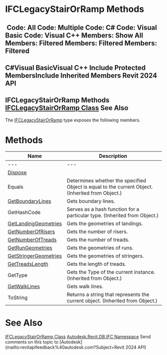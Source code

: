 # IFCLegacyStairOrRamp Methods

﻿
 Code: All Code: Multiple Code: C# Code: Visual Basic Code: Visual C++  Members: Show All Members: Filtered Members: Filtered Members: Filtered   
---  
C#Visual BasicVisual C++
Include Protected MembersInclude Inherited Members
Revit 2024 API  
---  
IFCLegacyStairOrRamp Methods  
[IFCLegacyStairOrRamp Class](8956431a-7234-2923-094d-0a82f3097e05.md "IFCLegacyStairOrRamp Class") See Also  
---  
The [IFCLegacyStairOrRamp](8956431a-7234-2923-094d-0a82f3097e05.md "IFCLegacyStairOrRamp Class") type exposes the following members.
# Methods
| Name | Description |
| --- | --- |
| --- | --- | --- |
| [Dispose](3a9485bb-f64a-dc82-e67e-cc83166e4a32.md "Dispose Method") |
| Equals | Determines whether the specified Object is equal to the current Object. (Inherited from Object.) |
| [GetBoundaryLines](8c3aeea1-3ada-1156-f623-598b5effdd6e.md "GetBoundaryLines Method") | Gets boundary lines. |
| GetHashCode | Serves as a hash function for a particular type.  (Inherited from Object.) |
| [GetLandingGeometries](2518b539-0cfd-ab03-173c-5e8a7949590d.md "GetLandingGeometries Method") | Gets the geometries of landings. |
| [GetNumberOfRisers](e2cc6f2c-2bdf-a9a8-156c-52447174ab23.md "GetNumberOfRisers Method") | Gets the number of risers. |
| [GetNumberOfTreads](e776b550-a28c-b54d-8aee-2470c807cf38.md "GetNumberOfTreads Method") | Gets the number of treads. |
| [GetRunGeometries](26070436-3acd-9844-eb45-f40d67116408.md "GetRunGeometries Method") | Gets the geometries of runs. |
| [GetStringerGeometries](97e977c0-5be3-653b-2890-0602e9232f62.md "GetStringerGeometries Method") | Gets the geometries of stringers. |
| [GetTreadsLength](8eb5367a-1085-5729-9228-5648cad72e9a.md "GetTreadsLength Method") | Gets the length of treads. |
| GetType | Gets the Type of the current instance. (Inherited from Object.) |
| [GetWalkLines](afec951a-486e-d276-dc89-b6132bc26066.md "GetWalkLines Method") | Gets walk lines. |
| ToString | Returns a string that represents the current object. (Inherited from Object.) |

# See Also
[IFCLegacyStairOrRamp Class](8956431a-7234-2923-094d-0a82f3097e05.md "IFCLegacyStairOrRamp Class")
[Autodesk.Revit.DB.IFC Namespace](b823fafb-1ba1-896b-4097-142c2817ce74.md "Autodesk.Revit.DB.IFC Namespace")
Send comments on this topic to [Autodesk](mailto:revitapifeedback%40autodesk.com?Subject=Revit 2024 API)